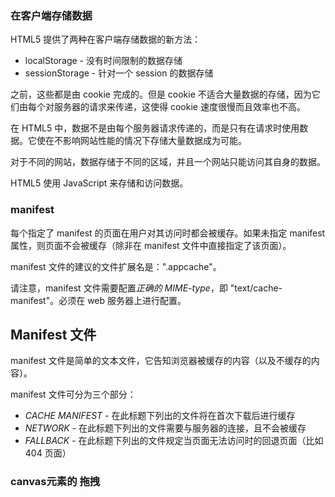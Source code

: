 ### 在客户端存储数据

<p>HTML5 提供了两种在客户端存储数据的新方法：</p>

<ul>
<li>localStorage - 没有时间限制的数据存储</li>
<li>sessionStorage - 针对一个 session 的数据存储</li>
</ul>

<p>之前，这些都是由 cookie 完成的。但是 cookie 不适合大量数据的存储，因为它们由每个对服务器的请求来传递，这使得 cookie 速度很慢而且效率也不高。</p>

<p>在 HTML5 中，数据不是由每个服务器请求传递的，而是只有在请求时使用数据。它使在不影响网站性能的情况下存储大量数据成为可能。</p>

<p>对于不同的网站，数据存储于不同的区域，并且一个网站只能访问其自身的数据。</p>

<p>HTML5 使用 JavaScript 来存储和访问数据。</p>

</div>


<div>

### manifest
<p>每个指定了 manifest 的页面在用户对其访问时都会被缓存。如果未指定 manifest 属性，则页面不会被缓存（除非在 manifest 文件中直接指定了该页面）。</p>

<p>manifest 文件的建议的文件扩展名是：&quot;.appcache&quot;。</p>

<p>请注意，manifest 文件需要配置<em>正确的 MIME-type</em>，即 &quot;text/cache-manifest&quot;。必须在 web 服务器上进行配置。</p>
</div>


<div>
<h2>Manifest 文件</h2>

<p>manifest 文件是简单的文本文件，它告知浏览器被缓存的内容（以及不缓存的内容）。</p>

<p>manifest 文件可分为三个部分：</p>

<ul>
<li><em>CACHE MANIFEST</em> - 在此标题下列出的文件将在首次下载后进行缓存</li>
<li><em>NETWORK</em> - 在此标题下列出的文件需要与服务器的连接，且不会被缓存</li>
<li><em>FALLBACK</em> - 在此标题下列出的文件规定当页面无法访问时的回退页面（比如 404 页面）</li>
</ul>### canvas元素的 拖拽